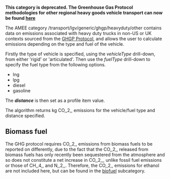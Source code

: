 **This category is deprecated. The Greenhouse Gas Protocol methodologies
for other regional heavy goods vehicle transport can now be found
[here](Other_regional_road_transport_by_Greenhouse_Gas_Protocol)**

The AMEE category /transport/lgv/generic/ghgp/heavyduty/other contains
data on emissions associated with heavy duty trucks in non-US or UK
contexts sourced from the [GHGP
Protocol](http://www.ghgprotocol.org/calculation-tools/all-tools), and
allows the user to calculate emissions depending on the type and fuel of
the vehicle.

Firstly the type of vehicle is specified, using the *vehicleType*
drill-down, from either 'rigid' or 'articulated'. Then use the
*fuelType* drill-down to specify the fuel type from the following
options.

  - lng
  - lpg
  - diesel
  - gasoline

The ***distance*** is then set as a profile item value.

The algorithm returns kg CO,,2,, emissions for the vehicle/fuel type and
distance specified.

## Biomass fuel

The GHG protocol requires CO,,2,, emissions from biomass fuels to be
reported on differently, due to the fact that the CO,,2,, released from
biomass fuels has only recently been sequestered from the atmosphere and
so does not constitute a net increase in CO,,2,,, unlike fossil fuel
emissions or those of CH,,4,, and N,,2,,. Therefore, the CO,,2,,
emissions for ethanol are not included here, but can be found in the
[biofuel](Other_regional_heavy_duty_biofuel_truck) subcategory.
